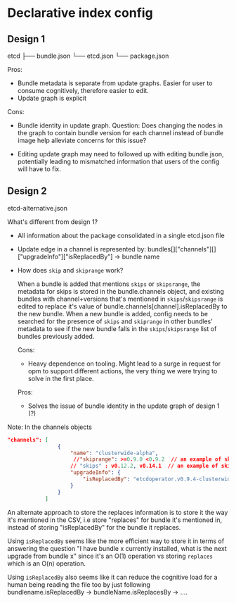# Declarative index config 

## Design 1 

etcd
├── bundle.json
└── etcd.json
└── package.json

Pros: 

* Bundle metadata is separate from update graphs. Easier for user to consume cognitively, therefore easier to edit. 
* Update graph is explicit

Cons: 

* Bundle identity in update graph. 
Question: Does changing the nodes in the graph to contain bundle version for each channel instead of bundle image help alleviate concerns for this issue? 

* Editing update graph may need to followed up with editing bundle.json, potentially leading to mismatched information that users of the config will have to fix. 

## Design 2 

etcd-alternative.json

What's different from design 1? 

* All information about the package consolidated in a single etcd.json file

* Update edge in a channel is represented by: 
    bundles[<name>]["channels"][<channel-name>]["upgradeInfo"]["isReplacedBy"] -> bundle name

* How does `skip` and `skiprange` work?

  When a bundle is added that mentions `skips` or `skipsrange`, the metadata for skips is stored in the bundle.channels object, and existing bundles with channel+versions that's mentioned in `skips`/`skipsrange` is edited to replace it's value of bundle.channels[channel].isReplacedBy to the new bundle. 
  When a new bundle is added, config needs to be searched for the presence of `skips` and `skiprange` in other bundles' metadata to see if the new bundle falls in the `skips`/`skipsrange` list of bundles previously added.


  Cons: 

  * Heavy dependence on tooling. Might lead to a surge in request for opm to support different actions, the very thing we were trying to solve in the first place. 

  Pros: 

  * Solves the issue of bundle identity in the update graph of design 1 (?)
   

Note: In the channels objects 

```json
"channels": [
                {
                    "name": "clusterwide-alpha",
                     //"skiprange": >=0.9.0 <0.9.2  // an example of skiprange if skiprange was specified for this bundle
                    // "skips" : v0.12.2, v0.14.1  // an example of skips if skips was specified for this bundle
                    "upgradeInfo": {
                        "isReplacedBy": "etcdoperator.v0.9.4-clusterwide",
                    }
                }
            ]
```

An alternate approach to store the replaces information is to store it the way it's mentioned in the CSV, i.e store "replaces" for bundle it's mentioned in, instead of storing "isReplacedBy" for the bundle it replaces.

Using `isReplacedBy` seems like the more efficient way to store it in terms of answering the question "I have bundle x currently installed, what is the next upgrade from bundle x" since it's an O(1) operation vs storing `replaces` which is an O(n) operation. 

Using `isReplacedBy` also seems like it can reduce the cognitive load for a human being reading the file too by just following bundlename.isReplacedBy -> bundleName.isReplacesBy -> .... 